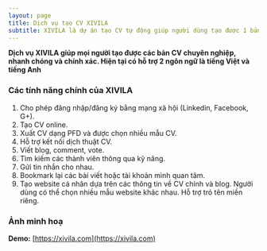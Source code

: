 ```yaml
---
layout: page
title: Dịch vụ tạo CV XIVILA
subtitle: XIVILA là dự án tạo CV tự động giúp người dùng tạo được 1 bản CV chuyên nghiệp nhanh chóng và tiện lợi.
---
```


**Dịch vụ XIVILA giúp mọi người tạo được các bản CV chuyên nghiệp, nhanh chóng và chính xác. Hiện tại có hỗ trợ 2 ngôn ngữ là tiếng Việt và tiếng Anh**

### Các tính năng chính của XIVILA

1. Cho phép đăng nhập/đăng ký bằng mạng xã hội (Linkedin, Facebook, G+).
2. Tạo CV online.
3. Xuất CV dạng PFD và được chọn nhiều mẫu CV.
4. Hỗ trợ kết nối dịch thuật CV.
5. Viết blog, comment, vote.
6. Tìm kiếm các thành viên thông qua kỹ năng.
7. Gửi tin nhắn cho nhau.
8. Bookmark lại các bài viết hoặc tài khoản mình quan tâm.
9. Tạo website cá nhân dựa trên các thông tin về CV chính và blog. Người dùng có thể chọn nhiều mẫu website khác nhau. Hỗ trợ trỏ tên miền riêng.

### Ảnh minh hoạ

**Demo:** [https://xivila.com](https://xivila.com)